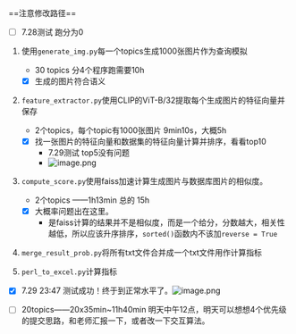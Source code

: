 ---
---


==注意修改路径==
- [ ] 7.28测试 跑分为0
1. 使用`generate_img.py`每一个topics生成1000张图片作为查询模拟
	+ 30 topics 分4个程序跑需要10h
	- [x] 生成的图片符合语义
2. `feature_extractor.py`使用CLIP的ViT-B/32提取每个生成图片的特征向量并保存
	+ 2个topics，每个topic有1000张图片 9min10s，大概5h
	- [x] 找一张图片的特征向量和数据集的特征向量计算并排序，看看top10
		- 7.29测试 top5没有问题
		- ![image.png](https://cdn.jsdelivr.net/gh/Thomas333333/MyPostImage/Images/20230729113646.png)
3. `compute_score.py`使用faiss加速计算生成图片与数据库图片的相似度。
	+ 2个topics ——1h13min  总的 15h
	- [x] 大概率问题出在这里。
		- 是faiss计算的结果并不是相似度，而是一个给分，分数越大，相关性越低，所以应该升序排序，`sorted()`函数内不该加`reverse = True`
4.  `merge_result_prob.py`将所有txt文件合并成一个txt文件用作计算指标
	
5. `perl_to_excel.py`计算指标

- [x] 7.29 23:47 测试成功！终于到正常水平了。![image.png](https://cdn.jsdelivr.net/gh/Thomas333333/MyPostImage/Images/20230729234737.png)
- [ ] 20topics——20x35min~11h40min  明天中午12点，明天可以想想4个优先级的提交思路，和老师汇报一下，或者改一下交互算法。


